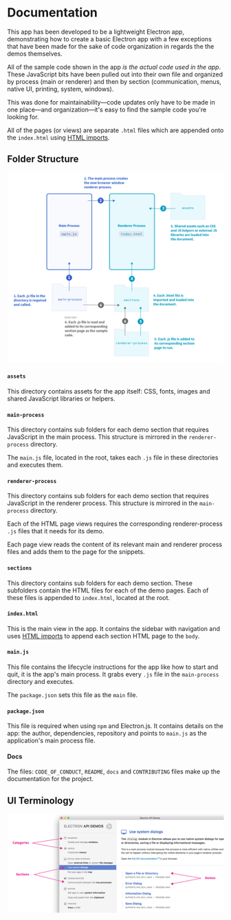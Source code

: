 # Documentation

This app has been developed to be a lightweight Electron app, demonstrating how to create a basic Electron app with a few exceptions that have been made for the sake of code organization in regards the the demos themselves.

All of the sample code shown in the app _is the actual code used in the app_. These JavaScript bits have been pulled out into their own file and organized by process (main or renderer) and then by section (communication, menus, native UI, printing, system, windows).

This was done for maintainability—code updates only have to be made in one place—and organization—it's easy to find the sample code you're looking for.

All of the pages (or views) are separate `.html` files which are appended onto the `index.html` using [HTML imports](http://www.html5rocks.com/en/tutorials/webcomponents/imports/).

## Folder Structure

![Diagram of App Structure and Operations](/assets/img/diagram.png)

#### `assets`
This directory contains assets for the app itself: CSS, fonts, images and shared JavaScript libraries or helpers.

#### `main-process`
This directory contains sub folders for each demo section that requires JavaScript in the main process. This structure is mirrored in the `renderer-process` directory.

The `main.js` file, located in the root, takes each `.js` file in these directories and executes them.

#### `renderer-process`
This directory contains sub folders for each demo section that requires JavaScript in the renderer process. This structure is mirrored in the `main-process` directory.

Each of the HTML page views requires the corresponding renderer-process `.js` files that it needs for its demo.

Each page view reads the content of its relevant main and renderer process files and adds them to the page for the snippets.

#### `sections`
This directory contains sub folders for each demo section. These subfolders contain the HTML files for each of the demo pages. Each of these files is appended to `index.html`, located at the root.

#### `index.html`
This is the main view in the app. It contains the sidebar with navigation and uses [HTML imports](http://www.html5rocks.com/en/tutorials/webcomponents/imports/) to append each section HTML page to the `body`.

#### `main.js`
This file contains the lifecycle instructions for the app like how to start and quit, it is the app's main process. It grabs every `.js` file in the `main-process` directory and executes.

The `package.json` sets this file as the `main` file.

#### `package.json`
This file is required when using `npm` and Electron.js. It contains details on the app: the author, dependencies, repository and points to `main.js` as the application's main process file.

#### Docs
The files: `CODE_OF_CONDUCT`, `README`, `docs` and `CONTRIBUTING` files make up the documentation for the project.

## UI Terminology

![UI Terminology](/assets/img/ui-terminology.png)
